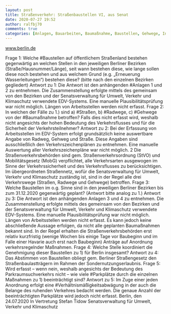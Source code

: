 ```yaml
---
layout: post
title: Straßenverkehr: Straßenbaustellen VI, aus Senat
date: 2020-07-27 19:52
author: ralfbj70
comments: true
categories: [Anlagen, Bauarbeiten, Baumaßnahme, Baustellen, Gehwege, Infrastruktur, Parkplätze, Radwege, Strasen, Straßenverkehr, Verhältnismäßigkeitsabwägung]
---
```

www.berlin.de

Frage 1:
Welche #Baustellen auf öffentlichem Straßenland bestehen gegenwärtig an welchen Stellen in den jeweiligen
Berliner Bezirken (Straße/Hausnummer/Länge), seit wann bestehen diese, wie lange sollen diese noch
bestehen und aus welchem Grund (e.g. „Erneuerung Wasserleitungen“) bestehen diese? (bitte nach den
einzelnen Bezirken gegliedert)
Antwort zu 1:
Die Antwort ist den anhängenden #Anlagen 1 und 2 zu entnehmen. Die Zusammenstellung
erfolgte mittels des gemeinsam von den Bezirken und der Senatsverwaltung für Umwelt,
Verkehr und Klimaschutz verwendete EDV-Systems. Eine manuelle Plausibilitätsprüfung
war nicht möglich. Längen von Arbeitsstellen werden nicht erfasst.
Frage 2:
In welchen der Fälle zu 1.) sind a) #Straßen, b) #Radwege, c) #Gehwege von der #Baumaßnahme betroffen? Falls
dies nicht erfasst wird, weshalb nicht angesichts der hohen Bedeutung des Verkehrsflusses und für die
Sicherheit der Verkehrsteilnehmer?
Antwort zu 2:
Bei der Erfassung von Arbeitsstellen im EDV-System erfolgt grundsätzlich keine
auswertbare Angabe von Radweg, Gehweg und Straße. Diese Angaben sind ausschließlich
den Verkehrszeichenplänen zu entnehmen. Eine manuelle Auswertung aller
Verkehrszeichenpläne war nicht möglich.
2
Die Straßenverkehrsbehörden sind gem. Straßenverkehrsordnung (StVO) und
Mobilitätsgesetz (MobG) verpflichtet, alle Verkehrsarten ausgewogen im Sinne der
Verkehrssicherheit und des Verkehrsflusses zu berücksichtigen. Im übergeordneten
Straßennetz, wofür die Senatsverwaltung für Umwelt, Verkehr und Klimaschutz zuständig
ist, sind in der Regel alle drei Verkehrswege (Straßen, Radwege und Gehwege) betroffen.
Frage 3:
Welche Baustellen im o.g. Sinne sind in den jeweiligen Berliner Bezirken bis zum 31.12.2020 gegenwärtig
geplant? (Antwort bitte analog zu 1.)
Antwort zu 3:
Die Antwort ist den anhängenden Anlagen 3 und 4 zu entnehmen. Die Zusammenstellung
erfolgte mittels des gemeinsam von den Bezirken und der Senatsverwaltung für Umwelt,
Verkehr und Klimaschutz verwendete EDV-Systems. Eine manuelle Plausibilitätsprüfung
war nicht möglich. Längen von Arbeitsstellen werden nicht erfasst. Es kann jedoch keine
abschließende Aussage erfolgen, da nicht alle geplanten Baumaßnahmen bekannt sind. In
der Regel erhalten die Straßenverkehrsbehörden erst relativ kurzfristig (wenige Wochen bis
einige Tage vor Baubeginn und im Falle einer Havarie auch erst nach Baubeginn) Anträge
auf Anordnung verkehrsregelnder Maßnahmen.
Frage 4:
Welche Stelle koordiniert die Genehmigung dieser Baustellen zu 1) für Berlin insgesamt?
Antwort zu 4:
Das Abstimmen von Baustellen obliegt gem. Berliner Straßengesetz den
Straßenbaulastträgern im Rahmen der Sondernutzungserlaubnis.
Frage 5:
Wird erfasst – wenn nein, weshalb angesichts der Bedeutung des Parkraumsuchverkehrs nicht – wie viele
#Parkplätze durch die einzelnen Maßnahmen zu 1) beeinträchtigt sind?
Antwort zu 5:
Im Zuge einer jeden Anordnung erfolgt eine #Verhältnismäßigkeitsabwägung in der auch die
Belange des ruhenden Verkehres bedacht werden. Die genaue Anzahl der beeinträchtigten
Parkplätze wird jedoch nicht erfasst.
Berlin, den 24.07.2020
In Vertretung
Stefan Tidow
Senatsverwaltung für
Umwelt, Verkehr und Klimaschutz
